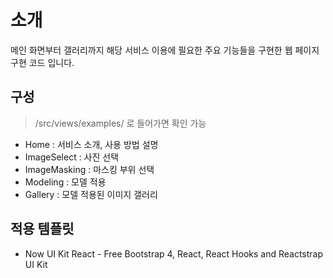# 소개
메인 화면부터 갤러리까지 해당 서비스 이용에 필요한 주요 기능들을 구현한 웹 페이지 구현 코드 입니다.

## 구성   
> /src/views/examples/ 로 들어가면 확인 가능
- Home : 서비스 소개, 사용 방법 설명
- ImageSelect : 사진 선택
- ImageMasking : 마스킹 부위 선택
- Modeling : 모델 적용
- Gallery : 모델 적용된 이미지 갤러리

## 적용 템플릿
- Now UI Kit React - Free Bootstrap 4, React, React Hooks and Reactstrap UI Kit    
